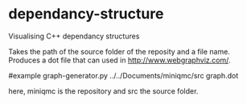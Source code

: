 # dependancy-structure
Visualising C++ dependancy structures 

Takes the path of the source folder of the reposity and a file name. Produces a dot file that can used in http://www.webgraphviz.com/. 

#example 
graph-generator.py ../../Documents/miniqmc/src graph.dot

here, miniqmc is the repository and src the source folder. 
